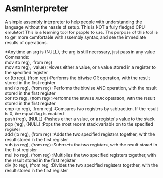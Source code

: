 # AsmInterpreter
A simple assembly interpreter to help people with understanding the language without the hassle of setup.
This is NOT a fully fledged CPU emulator! This is a learning tool for people to use. The purpose of this tool
is to get more comfortable with assembly syntax, and see the immediate results of operations. 


*Any time an arg is (NULL), the arg is still necessary, just pass in any value  
Commands:  
mov   (to reg), (from reg)  
mov   (to reg), (value)       :Moves either a value, or a value stored in a register to the specified register  
or    (to reg), (from reg)    :Performs the bitwise OR operation, with the result stored in the first register  
and   (to reg), (from reg)    :Performs the bitwise AND operation, with the result stored in the first register  
xor   (to reg), (from reg)    :Performs the bitwise XOR operation, with the result stored in the first register  
cmp   (to reg), (from reg)    :Compares two registers by subtraction. If the result is 0, the equal flag is enabled  
push  (reg),    (NULL)        :Pushes either a value, or a register's value to the stack  
pop   (reg),    (NULL)        :Pops the most recent stack variable on to the specified register  
add   (to reg), (from reg)    :Adds the two specified registers together, with the result stored in the first register  
sub   (to reg), (from reg)    :Subtracts the two registers, with the result stored in the first register  
mul   (to reg), (from reg)    :Multiplies the two specified registers together, with the result stored in the first register  
div   (to reg), (from reg)    :Divides the two specified registers together, with the result stored in the first register  
